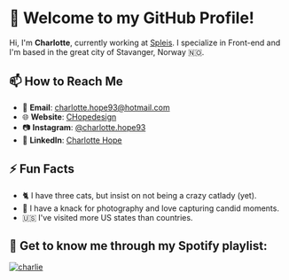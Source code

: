 # 👋 Welcome to my GitHub Profile!

Hi, I'm **Charlotte**, currently working at [Spleis](https://www.spleis.no/). I specialize in Front-end and I'm based in the great city of Stavanger, Norway 🇳🇴.

## 📫 How to Reach Me

- 📧 **Email**: [charlotte.hope93@hotmail.com](mailto:charlotte.hope93@hotmail.com)
- 🌐 **Website**: [CHopedesign](https://chopedesign.com/)
- 📷 **Instagram**: [@charlotte.hope93](https://www.instagram.com/charlotte.hope93/)
- 🔗 **LinkedIn**: [Charlotte Hope](https://www.linkedin.com/in/charlotte-hope-38b977151/)

## ⚡ Fun Facts

- 🐈 I have three cats, but insist on not being a crazy catlady (yet).
- 📸 I have a knack for photography and love capturing candid moments.
- 🇺🇸 I've visited more US states than countries.

## 🎵 Get to know me through my Spotify playlist:
[![charlie](https://img.shields.io/badge/Spotify-Playlist-green?logo=spotify)](https://open.spotify.com/playlist/0dWG1GxinTBwWzAysZtqor?si=8e85c97546504342)
